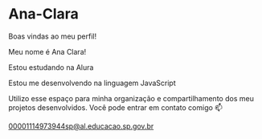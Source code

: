 # Ana-Clara
Boas vindas ao meu perfil!

Meu nome é Ana Clara!

Estou estudando na Alura

Estou me desenvolvendo na linguagem JavaScript

Utilizo esse espaço para minha organização e compartilhamento dos meu projetos desenvolvidos.
Você pode entrar em contato comigo 📫

00001114973944sp@al.educacao.sp.gov.br
